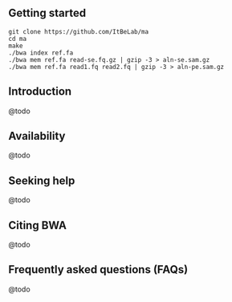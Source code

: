 
## Getting started

    git clone https://github.com/ItBeLab/ma
    cd ma
    make
    ./bwa index ref.fa
    ./bwa mem ref.fa read-se.fq.gz | gzip -3 > aln-se.sam.gz
    ./bwa mem ref.fa read1.fq read2.fq | gzip -3 > aln-pe.sam.gz

## Introduction

@todo

## Availability

@todo

## Seeking help

@todo

## Citing BWA

@todo

## Frequently asked questions (FAQs)

@todo
